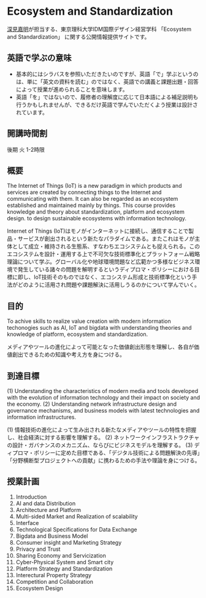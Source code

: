 # Ecosystem and Standardization
[深見嘉明](https://github.com/icat-lab/icat_lab)が担当する、東京理科大学IDM国際デザイン経営学科 「Ecosystem and Standardization」 に関する公開情報提供サイトです。

## 英語で学ぶの意味
- 基本的にはシラバスを参照いただきたいのですが、英語「で」学ぶというのは、単に「英文の資料を読む」のではなく、英語での講義と課題出題・回答によって授業が進められることを意味します。
- 英語「を」ではないので、履修者の理解度に応じて日本語による補足説明も行うかもしれませんが、できるだけ英語で学んでいただくよう授業は設計されています。

## 開講時間割
後期 火 1-2時限

## 概要
The Internet of Things (IoT) is a new paradigm in which products and services are created by connecting things to the Internet and communicating with them. It can also be regarded as an ecosystem established and maintained mainly by things. This course provides knowledge and theory about standardization, platform and ecosystem design. to design sustainable ecosystems with information technology.

Internet of Things (IoT)はモノがインターネットに接続し、通信することで製品・サービスが創出されるという新たなパラダイムである。またこれはモノが主体として成立・維持される生態系、すなわちエコシステムとも捉えられる。このエコシステムを設計・運用する上で不可欠な技術標準化とプラットフォーム戦略理論について学ぶ。グローバル化や地球環境問題など広範かつ多様なビジネス環境で発生している諸々の問題を解明するというディプロマ・ポリシーにおける目標に即し、IoT技術そのものではなく、エコシステム形成と技術標準化という手法がどのように活用され問題や課題解決に活用しうるのかについて学んでいく。

## 目的
To achive skills to realize value creation with modern information techonogies such as AI, IoT and bigdata with understanding theories and knowledge of platform, ecosystem and standardization.

メディアやツールの進化によって可能となった価値創出形態を理解し、各自が価値創出できるための知識や考え方を身につける。

## 到達目標
(1) Understanding the characteristics of modern media and tools developed with the evolution of information technology and their impact on society and the economy.
(2) Understanding network infrastructure design and governance mechanisms, and business models with latest technologies and information infrastructures.

(1) 情報技術の進化によって生み出される新たなメディアやツールの特性を把握し、社会経済に対する影響を理解する。
(2) ネットワークインフラストラクチャの設計・ガバナンスのメカニズム、ならびにビジネスモデルを理解する。
(3) ディプロマ・ポリシーに定めた目標である、「デジタル技術による問題解決の先導」「分野横断型プロジェクトへの貢献」に携わるための手法や理論を身につける。

## 授業計画
1. Introduction
2. AI and data Distribution
3. Architecture and Platform
4. Multi-sided Market and Realization of scalability
5. Interface
6. Technological Specifications for Data Exchange
7. Bigdata and Business Model
8. Consumer insight and Marketing Strategy
9. Privacy and Trust
10. Sharing Economy and Servicization
11. Cyber-Physical System and Smart city
12. Platform Strategy and Standardization
13. Interectural Property Strategy
14. Competition and Collaboration
15. Ecosystem Design
